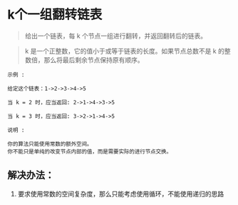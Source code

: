# k个一组翻转链表

> 给出一个链表，每 k 个节点一组进行翻转，并返回翻转后的链表。

> k 是一个正整数，它的值小于或等于链表的长度。如果节点总数不是 k 的整数倍，那么将最后剩余节点保持原有顺序。

```
示例 :

给定这个链表：1->2->3->4->5

当 k = 2 时，应当返回: 2->1->4->3->5

当 k = 3 时，应当返回: 3->2->1->4->5

说明 :

你的算法只能使用常数的额外空间。
你不能只是单纯的改变节点内部的值，而是需要实际的进行节点交换。
```


## 解决办法：
1. 要求使用常数的空间复杂度，那么只能考虑使用循环，不能使用递归的思路
